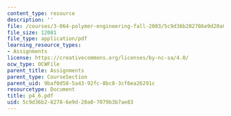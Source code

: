 ```yaml
---
content_type: resource
description: ''
file: /courses/3-064-polymer-engineering-fall-2003/5c9d36b282786e9d20a07079b3b7ae83_p4_6.pdf
file_size: 12081
file_type: application/pdf
learning_resource_types:
- Assignments
license: https://creativecommons.org/licenses/by-nc-sa/4.0/
ocw_type: OCWFile
parent_title: Assignments
parent_type: CourseSection
parent_uid: 9baf0d58-5a43-92fc-8bc8-3cf6ea26291c
resourcetype: Document
title: p4_6.pdf
uid: 5c9d36b2-8278-6e9d-20a0-7079b3b7ae83
---
```

